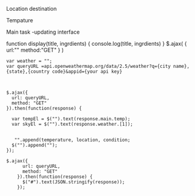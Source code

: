 Location destination

Tempature




Main task -updating interface

function display(title, ingrdients)
{
    console.log(title, ingrdients)
}
$.ajax(
    {
        url:""
        method:"GET"
    }
)


    var weather = "";
    var queryURL =api.openweathermap.org/data/2.5/weather?q={city name},{state},{country code}&appid={your api key}

    

    $.ajax({
      url: queryURL,
      method: "GET"
    }).then(function(response) {
         
      var tempEl = $("").text(response.main.temp);
      var skyEl = $("").text(response.weather.[1]);
      

       "".append(temperature, location, condition;
      $("").append("");
    });

    $.ajax({
          url: queryURL,
          method: "GET"
        }).then(function(response) {
          $("#").text(JSON.stringify(response));
        });